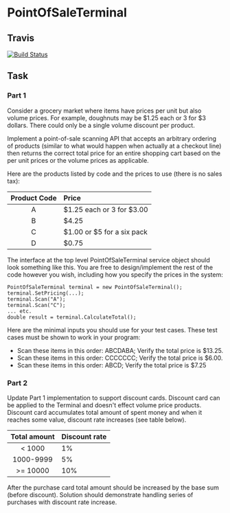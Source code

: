 # PointOfSaleTerminal

## Travis

[![Build Status](https://travis-ci.org/pugachAG/PointOfSaleTerminal.svg?branch=master)](https://travis-ci.org/pugachAG/PointOfSaleTerminal)

## Task 
### Part 1
Consider a grocery market where items have prices per unit but also volume prices. For example, doughnuts may be $1.25 each or 3 for $3 dollars. There could only be a single volume discount per product.

Implement a point-of-sale scanning API that accepts an arbitrary ordering of products (similar to what would happen when actually at a checkout line) then returns the correct total price for an entire shopping cart based on the per unit prices or the volume prices as applicable.

Here are the products listed by code and the prices to use (there is no sales tax):

| Product Code  | Price |
| :-----------: | :---- |
| A | $1.25 each or 3 for $3.00 |
| B | $4.25 |
| C | $1.00 or $5 for a six pack |
| D | $0.75 |


The interface at the top level PointOfSaleTerminal service object should look something like this. You are free to design/implement the rest of the code however you wish, including how you specify the prices in the system:

```
PointOfSaleTerminal terminal = new PointOfSaleTerminal();
terminal.SetPricing(...);
terminal.Scan("A");
terminal.Scan("C");
... etc.
double result = terminal.CalculateTotal();
```

Here are the minimal inputs you should use for your test cases. These test cases must be shown to work in your program:

* Scan these items in this order: ABCDABA; Verify the total price is $13.25.
* Scan these items in this order: CCCCCCC; Verify the total price is $6.00.
* Scan these items in this order: ABCD; Verify the total price is $7.25

### Part 2
Update Part 1 implementation to support discount cards. Discount card can be applied to the Terminal and doesn't effect volume price products. Discount card accumulates total amount of spent money and when it reaches some value, discount rate increases (see table below).

| Total amount  | Discount rate |
| :-----------: | :------------ |
| < 1000 | 1% |
| 1000-9999 | 5% |
| >= 10000 | 10% |

After the purchase card total amount should be increased by the base sum (before discount).
Solution should demonstrate handling series of purchases with discount rate increase.
